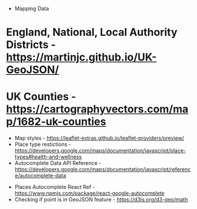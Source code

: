- Mapping Data
# England, National, Local Authority Districts - https://martinjc.github.io/UK-GeoJSON/
# UK Counties - https://cartographyvectors.com/map/1682-uk-counties
- Map styles - https://leaflet-extras.github.io/leaflet-providers/preview/
- Place type restictions - https://developers.google.com/maps/documentation/javascript/place-types#health-and-wellness
- Autocomplete Data API Reference - https://developers.google.com/maps/documentation/javascript/reference/autocomplete-data
<!-- - Places Autocomplete React - https://tintef.github.io/react-google-places-autocomplete -->
- Places Autocomplete React Ref - https://www.npmjs.com/package/react-google-autocomplete
- Checking if point is in GeoJSON feature - https://d3js.org/d3-geo/math